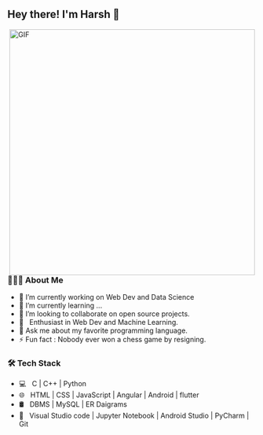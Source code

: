 <h2> Hey there! I'm Harsh 👋 </h2>
<img align="right" alt="GIF" src="https://user-images.githubusercontent.com/75268993/125489367-a55a61cb-e5b0-4a77-9e2f-350bff3744e6.png" width="500"/>
<h3> 👨🏻‍💻 About Me </h3>

- 🔭 I’m currently working on Web Dev and Data Science
- 🌱 I’m currently learning ...
- 👯 I’m looking to collaborate on open source projects.
- 🌱 &nbsp; Enthusiast in Web Dev and Machine Learning.
- 💬 Ask me about my favorite programming language.
- ⚡ Fun fact : Nobody ever won a chess game by resigning.

<h3>🛠 Tech Stack</h3>

- 💻 &nbsp; C  | C++ | Python   
- 🌐 &nbsp; HTML | CSS | JavaScript | Angular | Android | flutter
- 🛢 &nbsp; DBMS | MySQL | ER Daigrams
- 🔧 &nbsp; Visual Studio code | Jupyter Notebook | Android Studio | PyCharm | Git            


